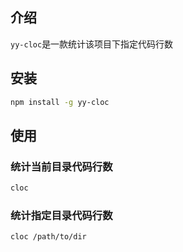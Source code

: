 ## 介绍

`yy-cloc`是一款统计该项目下指定代码行数

## 安装

```bash
npm install -g yy-cloc
```

## 使用

### 统计当前目录代码行数

```bash
cloc
```
### 统计指定目录代码行数

```bash
cloc /path/to/dir
```